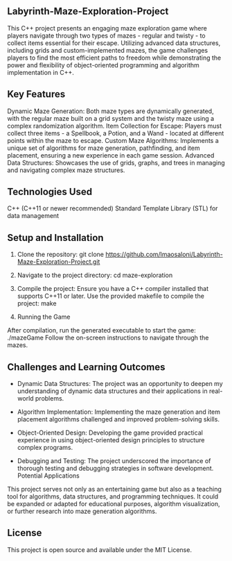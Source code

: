 ## Labyrinth-Maze-Exploration-Project

This C++ project presents an engaging maze exploration game where players navigate through two types of mazes - regular and twisty - to collect items essential for their escape. Utilizing advanced data structures, including grids and custom-implemented mazes, the game challenges players to find the most efficient paths to freedom while demonstrating the power and flexibility of object-oriented programming and algorithm implementation in C++.

## Key Features

Dynamic Maze Generation: Both maze types are dynamically generated, with the regular maze built on a grid system and the twisty maze using a complex randomization algorithm.
Item Collection for Escape: Players must collect three items - a Spellbook, a Potion, and a Wand - located at different points within the maze to escape.
Custom Maze Algorithms: Implements a unique set of algorithms for maze generation, pathfinding, and item placement, ensuring a new experience in each game session.
Advanced Data Structures: Showcases the use of grids, graphs, and trees in managing and navigating complex maze structures.


## Technologies Used

C++ (C++11 or newer recommended)
Standard Template Library (STL) for data management


## Setup and Installation

1) Clone the repository: git clone https://github.com/lmaosaloni/Labyrinth-Maze-Exploration-Project.git

2) Navigate to the project directory: cd maze-exploration

3) Compile the project: Ensure you have a C++ compiler installed that supports C++11 or later.
Use the provided makefile to compile the project: make

4) Running the Game

After compilation, run the generated executable to start the game: ./mazeGame
Follow the on-screen instructions to navigate through the mazes.

## Challenges and Learning Outcomes

- Dynamic Data Structures: The project was an opportunity to deepen my understanding of dynamic data structures and their applications in real-world problems.

- Algorithm Implementation: Implementing the maze generation and item placement algorithms challenged and improved problem-solving skills.
  
- Object-Oriented Design: Developing the game provided practical experience in using object-oriented design principles to structure complex programs.
  
- Debugging and Testing: The project underscored the importance of thorough testing and debugging strategies in software development.
Potential Applications

This project serves not only as an entertaining game but also as a teaching tool for algorithms, data structures, and programming techniques. It could be expanded or adapted for educational purposes, algorithm visualization, or further research into maze generation algorithms.


## License

This project is open source and available under the MIT License.


